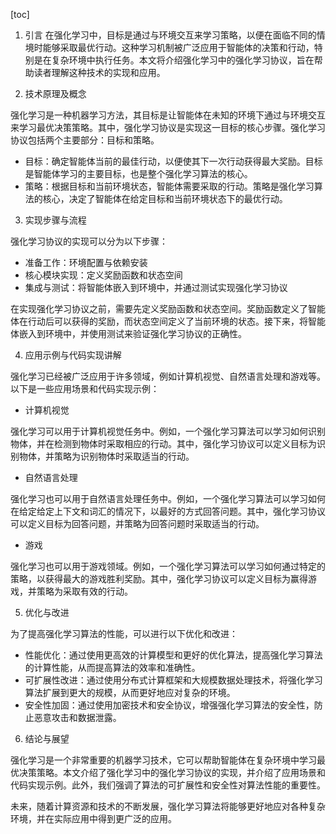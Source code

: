 
[toc]                    
                
                
1. 引言
在强化学习中，目标是通过与环境交互来学习策略，以便在面临不同的情境时能够采取最优行动。这种学习机制被广泛应用于智能体的决策和行动，特别是在复杂环境中执行任务。本文将介绍强化学习中的强化学习协议，旨在帮助读者理解这种技术的实现和应用。

2. 技术原理及概念

强化学习是一种机器学习方法，其目标是让智能体在未知的环境下通过与环境交互来学习最优决策策略。其中，强化学习协议是实现这一目标的核心步骤。强化学习协议包括两个主要部分：目标和策略。

- 目标：确定智能体当前的最佳行动，以便使其下一次行动获得最大奖励。目标是智能体学习的主要目标，也是整个强化学习算法的核心。
- 策略：根据目标和当前环境状态，智能体需要采取的行动。策略是强化学习算法的核心，决定了智能体在给定目标和当前环境状态下的最优行动。

3. 实现步骤与流程

强化学习协议的实现可以分为以下步骤：

- 准备工作：环境配置与依赖安装
- 核心模块实现：定义奖励函数和状态空间
- 集成与测试：将智能体嵌入到环境中，并通过测试实现强化学习协议

在实现强化学习协议之前，需要先定义奖励函数和状态空间。奖励函数定义了智能体在行动后可以获得的奖励，而状态空间定义了当前环境的状态。接下来，将智能体嵌入到环境中，并使用测试来验证强化学习协议的正确性。

4. 应用示例与代码实现讲解

强化学习已经被广泛应用于许多领域，例如计算机视觉、自然语言处理和游戏等。以下是一些应用场景和代码实现示例：

- 计算机视觉

强化学习可以用于计算机视觉任务中。例如，一个强化学习算法可以学习如何识别物体，并在检测到物体时采取相应的行动。其中，强化学习协议可以定义目标为识别物体，并策略为识别物体时采取适当的行动。

- 自然语言处理

强化学习也可以用于自然语言处理任务中。例如，一个强化学习算法可以学习如何在给定给定上下文和词汇的情况下，以最好的方式回答问题。其中，强化学习协议可以定义目标为回答问题，并策略为回答问题时采取适当的行动。

- 游戏

强化学习也可以用于游戏领域。例如，一个强化学习算法可以学习如何通过特定的策略，以获得最大的游戏胜利奖励。其中，强化学习协议可以定义目标为赢得游戏，并策略为采取有效的行动。

5. 优化与改进

为了提高强化学习算法的性能，可以进行以下优化和改进：

- 性能优化：通过使用更高效的计算模型和更好的优化算法，提高强化学习算法的计算性能，从而提高算法的效率和准确性。
- 可扩展性改进：通过使用分布式计算框架和大规模数据处理技术，将强化学习算法扩展到更大的规模，从而更好地应对复杂的环境。
- 安全性加固：通过使用加密技术和安全协议，增强强化学习算法的安全性，防止恶意攻击和数据泄露。

6. 结论与展望

强化学习是一个非常重要的机器学习技术，它可以帮助智能体在复杂环境中学习最优决策策略。本文介绍了强化学习中的强化学习协议的实现，并介绍了应用场景和代码实现示例。此外，我们强调了算法的可扩展性和安全性对算法性能的重要性。

未来，随着计算资源和技术的不断发展，强化学习算法将能够更好地应对各种复杂环境，并在实际应用中得到更广泛的应用。

